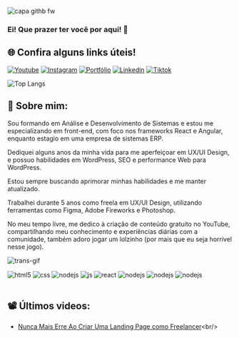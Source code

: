 ![capa githb fw](https://github.com/LucasPedruo/LucasPedruo/assets/147441250/cec93a56-ab6e-4b75-b6fe-1f1a6f9882ed)

### Ei! Que prazer ter você por aqui! 👋
## 🌐 Confira alguns links úteis!

[![Youtube](https://img.shields.io/badge/YouTube-FF0000?style=for-the-badge&logo=youtube&logoColor=white)](https://www.youtube.com/@lucaspedrodev)
[![Instagram](https://img.shields.io/badge/Instagram-E4405F?style=for-the-badge&logo=instagram&logoColor=white)](https://instagram.com/lucaspedruo)
[![Portfólio](https://img.shields.io/badge/-Behance-blue?style=for-the-badge&logo=behance&logoColor=white)](https://www.behance.net/lucaspedruo)
[![Linkedin](https://img.shields.io/badge/LinkedIn-0077B5?style=for-the-badge&logo=linkedin&logoColor=white)](https://www.linkedin.com/in/lucaspedruo/)
[![Tiktok](https://img.shields.io/badge/TikTok-000000?style=for-the-badge&logo=tiktok&logoColor=white)](http://tiktok.com/@lucaspedruuo)

![Top Langs](https://github-readme-stats.vercel.app/api/top-langs/?username=LucasPedruo&hide_progress=true)

## 🚀 Sobre mim:

Sou formando em Análise e Desenvolvimento de Sistemas e estou me especializando em front-end, com foco nos frameworks React e Angular, enquanto estagio em uma empresa de sistemas ERP.

Dediquei alguns anos da minha vida para me aperfeiçoar em UX/UI Design, e possuo habilidades em WordPress, SEO e performance Web para WordPress.

Estou sempre buscando aprimorar minhas habilidades e me manter atualizado.

Trabalhei durante 5 anos como freela em UX/UI Design, utilizando ferramentas como Figma, Adobe Fireworks e Photoshop.

No meu tempo livre, me dedico à criação de conteúdo gratuito no YouTube, compartilhando meu conhecimento e experiências diárias com a comunidade, também adoro jogar um lolzinho (por mais que eu seja horrível nesse jogo).

![trans-gif](https://github.com/LucasPedruo/LucasPedruo/assets/147441250/d3599b71-7819-48cd-84ff-e5b85b98fb2e)

<div style="display: inline_block">
  <img align="center" alt="html5" src="https://img.shields.io/badge/HTML5-E34F26?style=for-the-badge&logo=html5&logoColor=white" />
  <img align="center" alt="css" src="https://img.shields.io/badge/CSS3-1572B6?style=for-the-badge&logo=css3&logoColor=white" />
  <img align="center" alt="nodejs" src="https://img.shields.io/badge/Wordpress-21759B?style=for-the-badge&logo=wordpress&logoColor=white" />
  <img align="center" alt="js" src="https://img.shields.io/badge/JavaScript-F7DF1E?style=for-the-badge&logo=javascript&logoColor=black" />
  <img align="center" alt="react" src="https://img.shields.io/badge/React-20232A?style=for-the-badge&logo=react&logoColor=61DAFB" />
  <img align="center" alt="nodejs" src="https://img.shields.io/badge/Vue.js-35495E?style=for-the-badge&logo=vue.js&logoColor=4FC08D" />
  <img align="center" alt="nodejs" src="https://img.shields.io/badge/Angular-DD0031?style=for-the-badge&logo=angular&logoColor=white" />
  <img align="center" alt="nodejs" src="https://img.shields.io/badge/Node.js-43853D?style=for-the-badge&logo=node.js&logoColor=white" />  
</div><br/>

## 📽️ Últimos videos:
- [Nunca Mais Erre Ao Criar Uma Landing Page como Freelancer](https://youtu.be/QPpuR6mJ_vY?si=NPuJMBersnV3zGs_)<br/>
